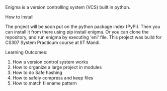 Enigma is a version controlling system (VCS) built in python.

How to Install

The project will be soon put on the python package index (PyPi). Then you can install it from there using pip install enigma. 
Or you can clone the repository, and run enigma by executing 'eni' file. 
This project was build for CS307 System Practicum course at IIT Mandi.

Learning Outcomes:
1. How a version control system works
2. How to organize a large project in modules
3. How to do Safe hashing
4. How to safely compress and keep files
5. How to match filename pattern
